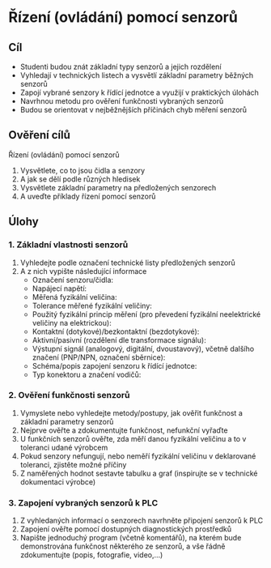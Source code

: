 [Co dodělat ]: #
[nic ]: #



# Řízení (ovládání) pomocí senzorů

## Cíl
-	Studenti budou znát základní typy senzorů a jejich rozdělení
-	Vyhledají v technických listech a vysvětlí základní parametry běžných senzorů
-	Zapojí vybrané senzory k řídící jednotce a využijí v praktických úlohách
-	Navrhnou metodu pro ověření funkčnosti vybraných senzorů
-	Budou se orientovat v nejběžnějších příčinách chyb měření senzorů

## Ověření cílů

Řízení (ovládání) pomocí senzorů

1. Vysvětlete, co to jsou čidla a senzory
2. A jak se dělí podle různých hledisek
3. Vysvětlete základní parametry na předložených senzorech
4. A uveďte příklady řízení pomocí senzorů

## Úlohy

### 1. Základní vlastnosti senzorů

1)	Vyhledejte podle označení technické listy předložených senzorů
2)	A z nich vypište následující informace
    - Označení senzoru/čidla:
    - Napájecí napětí:
    - Měřená fyzikální veličina:
    - Tolerance měřené fyzikální veličiny:
    - Použitý fyzikální princip měření (pro převedení fyzikální neelektrické veličiny na elektrickou):
    - Kontaktní (dotykové)/bezkontaktní (bezdotykové):
    - Aktivní/pasivní (rozdělení dle transformace signálu):
    - Výstupní signál (analogový, digitální, dvoustavový), včetně dalšího značení (PNP/NPN, označení sběrnice):
    - Schéma/popis zapojení senzoru k řídící jednotce:
    - Typ konektoru a značení vodičů:

### 2. Ověření funkčnosti senzorů

1.	Vymyslete nebo vyhledejte metody/postupy, jak ověřit funkčnost a základní parametry senzorů
2.	Nejprve ověřte a zdokumentujte funkčnost, nefunkční vyřaďte 
3.	U funkčních senzorů ověřte, zda měří danou fyzikální veličinu a to v toleranci udané výrobcem
4.	Pokud senzory nefungují, nebo neměří fyzikální veličinu v deklarované toleranci, zjistěte možné příčiny
5.	Z naměřených hodnot sestavte tabulku a graf (inspirujte se v technické dokumentaci výrobce)

### 3. Zapojení vybraných senzorů k PLC

1.	Z vyhledaných informací o senzorech navrhněte připojení senzorů k PLC
2.	Zapojení ověřte pomocí dostupných diagnostických prostředků
3.	Napište jednoduchý program (včetně komentářů), na kterém bude demonstrována funkčnost některého ze senzorů, a vše řádně zdokumentujte (popis, fotografie, video,…)
